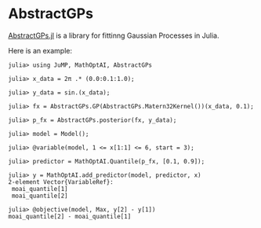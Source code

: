 # AbstractGPs

[AbstractGPs.jl](https://github.com/JuliaGaussianProcesses/AbstractGPs.jl) is a
library for fittinng Gaussian Processes in Julia.

Here is an example:

```jldoctest
julia> using JuMP, MathOptAI, AbstractGPs

julia> x_data = 2π .* (0.0:0.1:1.0);

julia> y_data = sin.(x_data);

julia> fx = AbstractGPs.GP(AbstractGPs.Matern32Kernel())(x_data, 0.1);

julia> p_fx = AbstractGPs.posterior(fx, y_data);

julia> model = Model();

julia> @variable(model, 1 <= x[1:1] <= 6, start = 3);

julia> predictor = MathOptAI.Quantile(p_fx, [0.1, 0.9]);

julia> y = MathOptAI.add_predictor(model, predictor, x)
2-element Vector{VariableRef}:
 moai_quantile[1]
 moai_quantile[2]

julia> @objective(model, Max, y[2] - y[1])
moai_quantile[2] - moai_quantile[1]
```
